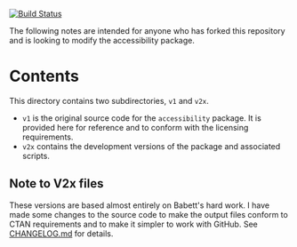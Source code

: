[![Build Status](https://travis-ci.org/AndyClifton/accessibility.svg?branch=master)](https://travis-ci.org/AndyClifton/accessibility)

The following notes are intended for anyone who has forked this repository and is looking to modify the accessibility package.

# Contents
This directory contains two subdirectories, `v1` and `v2x`.

- `v1` is the original source code for the `accessibility` package. It is provided here for reference and to conform with the licensing requirements.
- `v2x` contains the development versions of the package and associated scripts.

## Note to V2x files
These versions are based almost entirely on Babett's hard work. I have made
some changes to the source code to make the output files conform to CTAN
requirements and to make it simpler to work with GitHub. See [CHANGELOG.md](v2x/CHANGELOG.md) for details.
